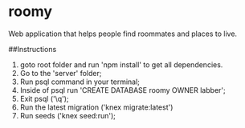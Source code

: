 # roomy
Web application that helps people find roommates and places to live.

##Instructions
1) goto root folder and run 'npm install' to get all dependencies.
2) Go to the 'server' folder;
3) Run psql command in your terminal;
4) Inside of psql run 'CREATE DATABASE roomy OWNER labber';
5) Exit psql ('\q');
6) Run the latest migration ('knex migrate:latest')
7) Run seeds ('knex seed:run');